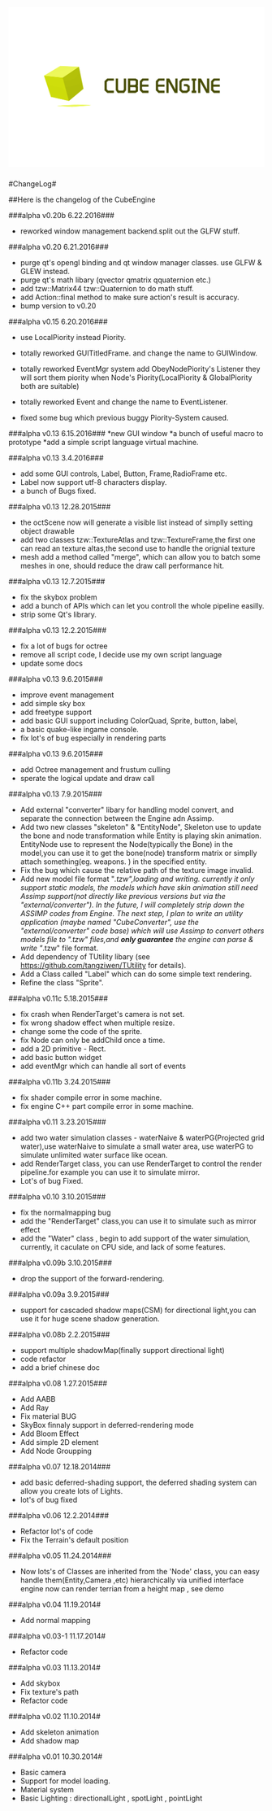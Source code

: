 ![](logo.png)
===================

#ChangeLog#

##Here is the changelog of the CubeEngine

###alpha v0.20b 6.22.2016###
* reworked window management backend.split out the GLFW stuff.

###alpha v0.20 6.21.2016###
* purge qt's opengl binding and qt window manager classes. use GLFW & GLEW instead.
* purge qt's math libary (qvector qmatrix qquaternion etc.)
* add tzw::Matrix44 tzw::Quaternion to do math stuff.
* add Action::final method to make sure action's result is accuracy.
* bump version to v0.20

###alpha v0.15 6.20.2016###
* use LocalPiority instead Piority.
* totally reworked GUITitledFrame. and change the name to GUIWindow.
* totally reworked EventMgr system add ObeyNodePiority's Listener they will sort them piority when Node's Piority(LocalPiority & GlobalPiority both are suitable)
* totally reworked Event and change the name to EventListener.

* fixed some bug which previous buggy Piority-System caused.

###alpha v0.13 6.15.2016###
*new GUI window
*a bunch of useful macro to prototype
*add a simple script language virtual machine.

###alpha v0.13 3.4.2016###
* add some GUI controls, Label, Button, Frame,RadioFrame etc.
* Label now support utf-8 characters display.
* a bunch of Bugs fixed.

###alpha v0.13 12.28.2015###
* the octScene now will generate a visible list instead of simplly setting object drawable 
* add two classes tzw::TextureAtlas and tzw::TextureFrame,the first one can read an texture altas,the second use to handle the orignial texture
* mesh add a method called "merge", which can allow you to batch some meshes in one, should reduce the draw call performance hit.

###alpha v0.13 12.7.2015###
* fix the skybox problem
* add a bunch of APIs which can let you controll the whole pipeline easilly.
* strip some Qt's library.

###alpha v0.13 12.2.2015###
* fix a lot of bugs for octree
* remove all script code, I decide use my own script language
* update some docs

###alpha v0.13 9.6.2015###
* improve event management
* add simple sky box
* add freetype support 
* add basic GUI support including ColorQuad, Sprite, button, label,
* a basic quake-like ingame console.
* fix lot's of bug especially in rendering parts

###alpha v0.13 9.6.2015###
* add Octree management and frustum culling
* sperate the logical update and draw call

###alpha v0.13 7.9.2015###
* Add external "converter" libary for handling model convert, and separate the connection between the Engine adn Assimp.
* Add two new classes "skeleton" & "EntityNode", Skeleton use to update the bone and node transformation while Entity is playing skin animation. EntityNode use to represent the Node(typically the Bone) in the model,you can use it to get the bone(node) transform matrix or simplly attach something(eg. weapons. ) in the specified entity.
* Fix the bug which cause the relative path of the texture image invalid.
* Add new model file format "*.tzw",loading and writing. currently it only support static models, the models which have skin animation still need Assimp support(not directly like previous versions but via the "external/converter"). In the future, I will completely strip down the ASSIMP codes from Engine. The next step, I plan to write an utility application (maybe named "CubeConverter", use the "external/converter" code base) which will use Assimp to convert others models file to ".tzw" files,and <b>only guarantee</b> the engine can parse & write "*.tzw" file format.
* Add dependency of TUtility libary (see <a href="https://github.com/tangziwen/TUtility">https://github.com/tangziwen/TUtility</a> for details).
* Add a Class called "Label" which can do some simple text rendering.
* Refine the class "Sprite".

###alpha v0.11c 5.18.2015###
* fix crash when RenderTarget's camera is not set.
* fix wrong shadow effect when multiple resize.
* change some the code of the sprite.
* fix Node can only be addChild once a time.
* add a 2D primitive - Rect.
* add basic button widget
* add eventMgr which can handle all sort of events


###alpha v0.11b 3.24.2015###
* fix shader compile error in some machine.
* fix engine C++ part compile error in some machine.

###alpha v0.11 3.23.2015###
* add two water simulation classes - waterNaive & waterPG(Projected grid water),use waterNaive to simulate a small water area, use waterPG to simulate unlimited water surface like ocean.
* add RenderTarget class, you can use RenderTarget to control the render pipeline.for example you can use it to simulate mirror.
* Lot's of bug Fixed.

###alpha v0.10 3.10.2015###
* fix the normalmapping bug
* add the "RenderTarget" class,you can use it to simulate such as mirror effect
* add the "Water" class , begin to add support of the water simulation, currently, it caculate on CPU side,
and lack of some features.

###alpha v0.09b 3.10.2015###
* drop the support of the forward-rendering.

###alpha v0.09a 3.9.2015###
* support for cascaded shadow maps(CSM) for directional light,you can use it for huge scene shadow generation.

###alpha v0.08b 2.2.2015###
* support multiple shadowMap(finally support directional light)
* code refactor
* add a brief chinese doc

###alpha v0.08 1.27.2015###
* Add AABB
* Add Ray
* Fix material BUG
* SkyBox finnaly support in deferred-rendering mode
* Add Bloom Effect
* Add simple 2D element
* Add Node Groupping 

###alpha v0.07 12.18.2014###
* add basic deferred-shading support, the deferred shading system can allow you create lots of Lights.
* lot's of bug fixed

###alpha v0.06 12.2.2014###
* Refactor lot's of code
* Fix the Terrain's default position

###alpha v0.05 11.24.2014###
* Now lots's of Classes are inherited from the 'Node' class, you can easy handle them(Entity,Camera ,etc) hierarchically via unified interface  
engine now can render terrian from a height map , see demo

###alpha v0.04 11.19.2014#
* Add normal mapping

###alpha v0.03-1 11.17.2014#
* Refactor code

###alpha v0.03 11.13.2014#
* Add skybox
* Fix texture's path 
* Refactor code

###alpha v0.02 11.10.2014#
* Add skeleton animation
* Add shadow map

###alpha v0.01 10.30.2014#
* Basic camera
* Support for model loading.
* Material system
* Basic Lighting : directionalLight , spotLight , pointLight